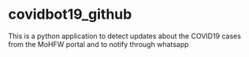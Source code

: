 # covidbot19_github
This is a python application to detect updates about the COVID19 cases from the MoHFW portal and to notify through whatsapp
